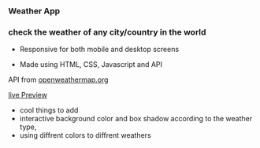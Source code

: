 
### Weather App 
### check the weather of any city/country in the world

* Responsive for both mobile and desktop screens

* Made using HTML, CSS, Javascript and API 

API from [openweathermap.org](https://openweathermap.org)

[live Preview](https://statuesque-churros-5332e9.netlify.app)

- cool things to add
- interactive background color and box shadow according to the weather type,
- using diffrent colors to diffrent weathers
